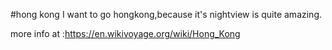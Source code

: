 #hong kong
I want to go hongkong,because it's nightview is quite amazing.

more info at :https://en.wikivoyage.org/wiki/Hong_Kong
